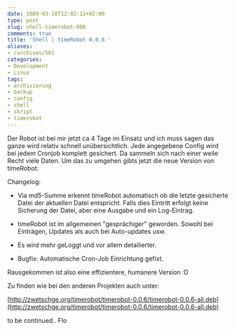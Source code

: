 ```yaml
---
date: 2009-03-18T12:02:12+02:00
type: post
slug: shell-timerobot-006
comments: true
title: 'Shell | timeRobot 0.0.6 '
aliases:
- /archives/561
categories:
- Development
- Linux
tags:
- archivierung
- backup
- config
- shell
- skript
- timerobot
---
```


Der Robot ist bei mir jetzt ca 4 Tage im Einsatz und ich muss sagen das ganze wird relativ schnell unübersichtlich. Jede angegebene Config wird bei jedem Cronjob komplett gesichert. Da sammeln sich nach einer weile Recht viele Daten. Um das zu umgehen gibts jetzt die neue Version von timeRobot:

Changelog:

	
  * Via md5-Summe erkennt timeRobot automatisch ob die letzte gesicherte Datei der aktuellen Datei entspricht. Falls dies Eintritt erfolgt keine Sicherung der Datei, aber eine Ausgabe und ein Log-Eintrag.

	
  * timeRobot ist im allgemeinen "gesprächiger" geworden. Sowohl bei Einträgen, Updates als auch bei Auto-updates usw.

	
  * Es wird mehr geLoggt und vor allem detailierter.

	
  * Bugfix: Automatische Cron-Job Einrichtung gefixt.


Rausgekommen ist also eine effizientere, humanere Version :D

Zu finden wie bei den anderen Projekten auch unter:

[http://zwetschge.org/timerobot/timerobot-0.0.6/timerobot-0.0.6-all.deb](http://zwetschge.org/timerobot/timerobot-0.0.6/timerobot-0.0.6-all.deb)

to be continued..
Flo
